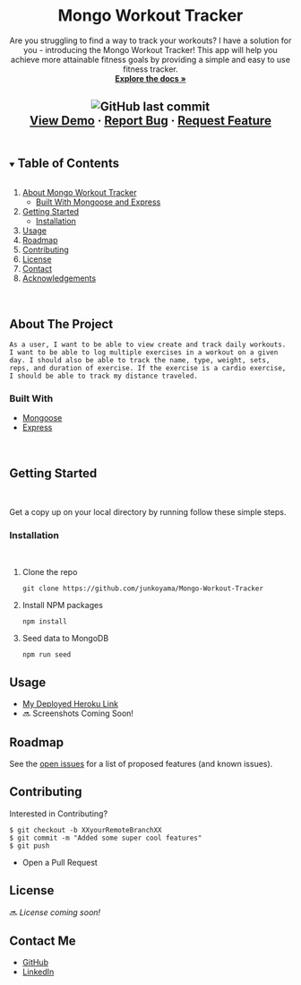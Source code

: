 <p align="center">

  <h1 align="center">Mongo Workout Tracker</h1>

  <p align="center">
    Are you struggling to find a way to track your workouts? I have a solution for you - introducing the Mongo Workout Tracker! This app will help you achieve more attainable fitness goals by providing a simple and easy to use fitness tracker.
    <br />
    <a href="https://github.com/junkoyama/Mongo-Workout-Tracker">
      <strong>Explore the docs »</strong>
    </a>

  <br />

  <h2 align="center">

![GitHub last commit](https://img.shields.io/github/last-commit/arensalmela/MongoMovies)
<br />
<a href="#">View Demo</a>
·
<a href="https://github.com/junkoyama/Mongo-Workout-Tracker/issues">Report Bug</a>
·
<a href="https://github.com/junkoyama/Mongo-Workout-Tracker/issues">Request Feature</a>

</h2>
  </p>
</p>

<details open="open">
  <summary><h2 style="display: inline-block">Table of Contents</h2></summary>
  <ol>
    <li>
      <a href="#about-the-project">About Mongo Workout Tracker</a>
      <ul>
        <li><a href="#built-with">Built With Mongoose and Express</a></li>
      </ul>
    </li>
    <li>
      <a href="#getting-started">Getting Started</a>
      <ul>
        <li><a href="#installation">Installation</a></li>
      </ul>
    </li>
    <li><a href="#usage">Usage</a></li>
    <li><a href="#roadmap">Roadmap</a></li>
    <li><a href="#contributing">Contributing</a></li>
    <li><a href="#license">License</a></li>
    <li><a href="#contact">Contact</a></li>
    <li><a href="#acknowledgements">Acknowledgements</a></li>
  </ol>
</details>
</br>

<!-- ABOUT THE PROJECT -->

## About The Project

```
As a user, I want to be able to view create and track daily workouts. I want to be able to log multiple exercises in a workout on a given day. I should also be able to track the name, type, weight, sets, reps, and duration of exercise. If the exercise is a cardio exercise, I should be able to track my distance traveled.
```

### Built With

- [Mongoose](https://mongoosejs.com/docs/guide.html)
- [Express](https://expressjs.com/)

</br>

## Getting Started

</br>

Get a copy up on your local directory by running follow these simple steps.

### Installation

</br>

1. Clone the repo
   ```node
   git clone https://github.com/junkoyama/Mongo-Workout-Tracker
   ```
2. Install NPM packages
   ```node
   npm install
   ```
3. Seed data to MongoDB
    ```node
    npm run seed
    ```

## Usage

- [My Deployed Heroku Link](https://junko-mongo-workout-tracker.herokuapp.com/)
- :soon: Screenshots Coming Soon!

## Roadmap

See the [open issues](https://github.com/junkoyama/Mongo-Workout-Tracker/issues) for a list of proposed features (and known issues).

## Contributing

Interested in Contributing?

```
$ git checkout -b XXyourRemoteBranchXX
$ git commit -m "Added some super cool features"
$ git push
```

- Open a Pull Request

## License

:soon: _License coming soon!_

## Contact Me

- [GitHub](https://github.com/junkoyama)
- [LinkedIn](https://www.linkedin.com/in/junkoyamazaki/)
